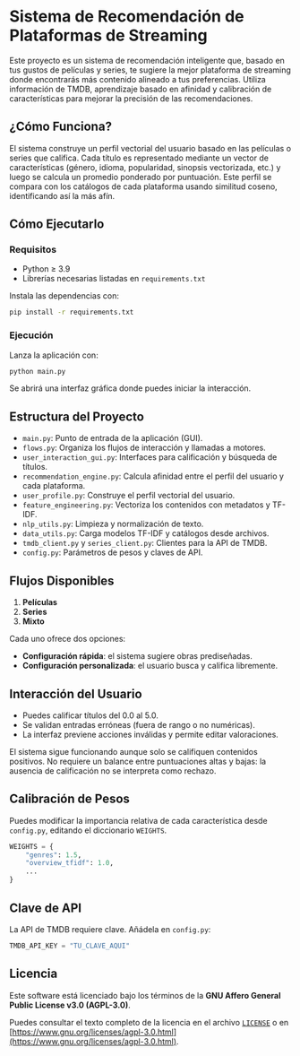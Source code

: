 # Sistema de Recomendación de Plataformas de Streaming

Este proyecto es un sistema de recomendación inteligente que, basado en tus gustos de películas y series, te sugiere la mejor plataforma de streaming donde encontrarás más contenido alineado a tus preferencias. Utiliza información de TMDB, aprendizaje basado en afinidad y calibración de características para mejorar la precisión de las recomendaciones.


## ¿Cómo Funciona?

El sistema construye un perfil vectorial del usuario basado en las películas o series que califica. Cada título es representado mediante un vector de características (género, idioma, popularidad, sinopsis vectorizada, etc.) y luego se calcula un promedio ponderado por puntuación. Este perfil se compara con los catálogos de cada plataforma usando similitud coseno, identificando así la más afín.

## Cómo Ejecutarlo

### Requisitos

- Python ≥ 3.9
- Librerías necesarias listadas en `requirements.txt`

Instala las dependencias con:

```bash
pip install -r requirements.txt
```

### Ejecución

Lanza la aplicación con:

```bash
python main.py
```

Se abrirá una interfaz gráfica donde puedes iniciar la interacción.

## Estructura del Proyecto

- `main.py`: Punto de entrada de la aplicación (GUI).
- `flows.py`: Organiza los flujos de interacción y llamadas a motores.
- `user_interaction_gui.py`: Interfaces para calificación y búsqueda de títulos.
- `recommendation_engine.py`: Calcula afinidad entre el perfil del usuario y cada plataforma.
- `user_profile.py`: Construye el perfil vectorial del usuario.
- `feature_engineering.py`: Vectoriza los contenidos con metadatos y TF-IDF.
- `nlp_utils.py`: Limpieza y normalización de texto.
- `data_utils.py`: Carga modelos TF-IDF y catálogos desde archivos.
- `tmdb_client.py` y `series_client.py`: Clientes para la API de TMDB.
- `config.py`: Parámetros de pesos y claves de API.

## Flujos Disponibles

1. **Películas**
2. **Series**
3. **Mixto**

Cada uno ofrece dos opciones:
- **Configuración rápida**: el sistema sugiere obras prediseñadas.
- **Configuración personalizada**: el usuario busca y califica libremente.

## Interacción del Usuario

- Puedes calificar títulos del 0.0 al 5.0.
- Se validan entradas erróneas (fuera de rango o no numéricas).
- La interfaz previene acciones inválidas y permite editar valoraciones.

El sistema sigue funcionando aunque solo se califiquen contenidos positivos. No requiere un balance entre puntuaciones altas y bajas: la ausencia de calificación no se interpreta como rechazo.

## Calibración de Pesos

Puedes modificar la importancia relativa de cada característica desde `config.py`, editando el diccionario `WEIGHTS`.

```python
WEIGHTS = {
    "genres": 1.5,
    "overview_tfidf": 1.0,
    ...
}
```

## Clave de API

La API de TMDB requiere clave. Añádela en `config.py`:

```python
TMDB_API_KEY = "TU_CLAVE_AQUI"
```

## Licencia

Este software está licenciado bajo los términos de la **GNU Affero General Public License v3.0 (AGPL-3.0)**.

Puedes consultar el texto completo de la licencia en el archivo [`LICENSE`](./LICENSE) o en [https://www.gnu.org/licenses/agpl-3.0.html](https://www.gnu.org/licenses/agpl-3.0.html).
